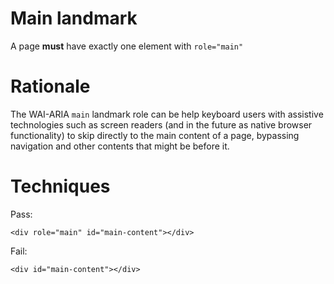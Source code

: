 # Main landmark

  A page **must** have exactly one element with `role="main"`

  Rationale
  =========

  The WAI-ARIA `main` landmark role can be help keyboard users with assistive technologies such as screen readers (and in the future as native browser functionality) to skip directly to the main content of a page, bypassing navigation and other contents that might be before it.

  Techniques
  ==========

  Pass:

    <div role="main" id="main-content"></div>

  Fail:

    <div id="main-content"></div>
